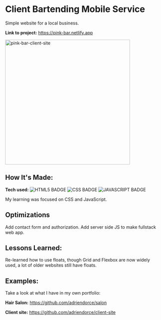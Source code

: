 # Client Bartending Mobile Service

Simple website for a local business.

**Link to project:** https://pink-bar.netlify.app

<img width="400" alt="pink-bar-client-site" src="https://github.com/adriendorce/client-website/assets/117544619/1d288d39-11e0-4b71-81e3-f5562ae76acf">


## How It's Made:

**Tech used:** ![HTML5 BADGE](https://img.shields.io/badge/HTML-239120?style=for-the-badge&logo=html5&logoColor=white) ![CSS BADGE](https://img.shields.io/badge/CSS-239120?&style=for-the-badge&logo=css3&logoColor=white) ![JAVASCRIPT BADGE](https://img.shields.io/badge/JavaScript-F7DF1E?style=for-the-badge&logo=javascript&logoColor=black) 

My learning was focused on CSS and JavaScript. 

## Optimizations

Add contact form and authorization. Add server side JS to make fullstack web app.


## Lessons Learned:

Re-learned how to use floats, though Grid and Flexbox are now widely used, a lot of older websites still have floats. 

## Examples:
Take a look at what I have in my own portfolio:

**Hair Salon:** https://github.com/adriendorce/salon

**Client site:** https://github.com/adriendorce/client-site
